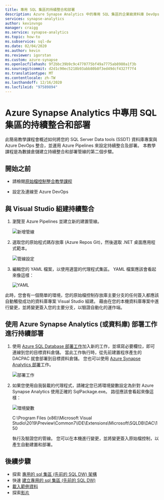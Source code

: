```yaml
---
title: 專用 SQL 集區的持續整合和部署
description: Azure Synapse Analytics 中的專用 SQL 集區的企業級資料庫 DevOps 體驗，並使用 Azure Pipelines 進行持續整合和部署的內建支援。
services: synapse-analytics
author: kevinvngo
manager: craigg
ms.service: synapse-analytics
ms.topic: how-to
ms.subservice: sql-dw
ms.date: 02/04/2020
ms.author: kevin
ms.reviewer: igorstan
ms.custom: azure-synapse
ms.openlocfilehash: 9f2bbc39b9c9c4770775bf49a7775ab8980a1f3b
ms.sourcegitcommit: d2d1c90ec5218b93abb80b8f3ed49dcf4327f7f4
ms.translationtype: MT
ms.contentlocale: zh-TW
ms.lasthandoff: 12/16/2020
ms.locfileid: "97589894"
---
```

# <a name="continuous-integration-and-deployment-for-dedicated-sql-pool-in-azure-synapse-analytics"></a>Azure Synapse Analytics 中專用 SQL 集區的持續整合和部署

此簡易教學課程會概述如何將您的 SQL Server Data tools (SSDT) 資料庫專案與 Azure DevOps 整合，並運用 Azure Pipelines 來設定持續整合及部署。 本教學課程是為數據倉儲建立持續整合和部署管線的第二個步驟。

## <a name="before-you-begin"></a>開始之前

- 請檢閱[原始檔控制整合教學課程](sql-data-warehouse-source-control-integration.md)

- 設定及連線至 Azure DevOps

## <a name="continuous-integration-with-visual-studio-build"></a>與 Visual Studio 組建持續整合

1. 瀏覽至 Azure Pipelines 並建立新的建置管線。

      ![新增管線](./media/sql-data-warehouse-continuous-integration-and-deployment/1-new-build-pipeline.png "新增管線")

2. 選取您的原始程式碼存放庫 (Azure Repos Git)，然後選取 .NET 桌面應用程式範本。

      ![管線設定](./media/sql-data-warehouse-continuous-integration-and-deployment/2-pipeline-setup.png "管線設定")

3. 編輯您的 YAML 檔案，以使用適當的代理程式集區。 YAML 檔案應該會看起來像這樣：

      ![YAML](./media/sql-data-warehouse-continuous-integration-and-deployment/3-yaml-file.png "YAML")

此時，您會有一個簡單的環境，您的原始檔控制存放庫主要分支的任何簽入都應該自動觸發成功的資料庫專案 Visual Studio 組建。 藉由在您的本機資料庫專案中進行變更，並將變更簽入您的主要分支，以驗證自動化的運作端。

## <a name="continuous-deployment-with-the-azure-synapse-analytics-or-database-deployment-task"></a>使用 Azure Synapse Analytics (或資料庫) 部署工作進行持續部署

1. 使用 [Azure SQL Database 部署工作](/azure/devops/pipelines/targets/azure-sqldb)加入新的工作，並填寫必要欄位，即可連線到您的目標資料倉儲。 當此工作執行時，從先前建置程序產生的 DACPAC 就會部署到目標資料倉儲。 您也可以使用 [Azure Synapse Analytics 部署](https://marketplace.visualstudio.com/items?itemName=ms-sql-dw.SQLDWDeployment)工作。

      ![部署工作](./media/sql-data-warehouse-continuous-integration-and-deployment/4-deployment-task.png "部署工作")

2. 如果您使用自我裝載的代理程式，請確定您已將環境變數設定為針對 Azure Synapse Analytics 使用正確的 SqlPackage.exe。 路徑應該會看起來像這樣：

      ![環境變數](./media/sql-data-warehouse-continuous-integration-and-deployment/5-environment-variable-preview.png "環境變數")

   C:\Program Files (x86)\Microsoft Visual Studio\2019\Preview\Common7\IDE\Extensions\Microsoft\SQLDB\DAC\150  

   執行及驗證您的管線。 您可以在本機進行變更，並將變更簽入原始檔控制，以產生自動建置和部署。

## <a name="next-steps"></a>後續步驟

- 探索 [專用的 sql 集區 (先前的 SQL DW) 架構](massively-parallel-processing-mpp-architecture.md)
- 快速 [建立專用的 sql 集區 (先前的 SQL DW) ](create-data-warehouse-portal.md)
- [載入範例資料](load-data-from-azure-blob-storage-using-polybase.md)
- 探索[影片](sql-data-warehouse-videos.md)
